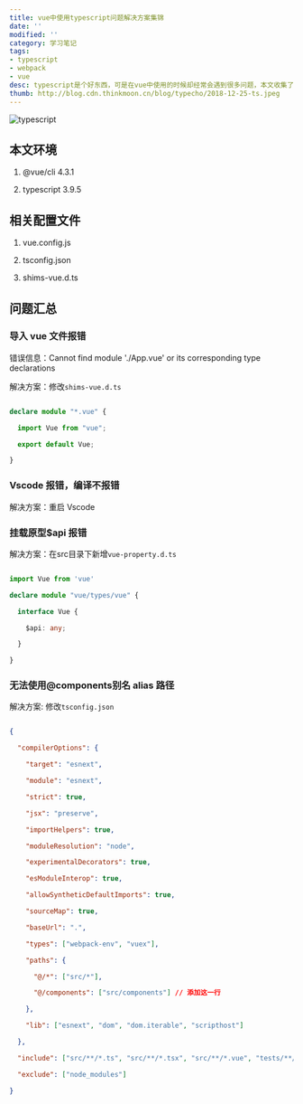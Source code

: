 ```yaml
---
title: vue中使用typescript问题解决方案集锦
date: ''
modified: ''
category: 学习笔记
tags:
- typescript
- webpack
- vue
desc: typescript是个好东西，可是在vue中使用的时候却经常会遇到很多问题，本文收集了作者遇到的一些问题，已经对应的解决方案，希望能对读者有所帮助
thumb: http://blog.cdn.thinkmoon.cn/blog/typecho/2018-12-25-ts.jpeg
---
```


![typescript][1]

## 本文环境

1. @vue/cli 4.3.1
2. typescript 3.9.5

## 相关配置文件

1. vue.config.js
2. tsconfig.json
3. shims-vue.d.ts

## 问题汇总

### 导入 vue 文件报错

错误信息：Cannot find module './App.vue' or its corresponding type declarations
解决方案：修改`shims-vue.d.ts`

```typescript
declare module "*.vue" {
  import Vue from "vue";
  export default Vue;
}
```

### Vscode 报错，编译不报错

解决方案：重启 Vscode

### 挂载原型\$api 报错

解决方案：在src目录下新增`vue-property.d.ts`

```typescript
import Vue from 'vue'
declare module "vue/types/vue" {
  interface Vue {
    $api: any;
  }
}
```

### 无法使用@components别名 alias 路径

解决方案: 修改`tsconfig.json`

```json
{
  "compilerOptions": {
    "target": "esnext",
    "module": "esnext",
    "strict": true,
    "jsx": "preserve",
    "importHelpers": true,
    "moduleResolution": "node",
    "experimentalDecorators": true,
    "esModuleInterop": true,
    "allowSyntheticDefaultImports": true,
    "sourceMap": true,
    "baseUrl": ".",
    "types": ["webpack-env", "vuex"],
    "paths": {
      "@/*": ["src/*"],
      "@/components": ["src/components"] // 添加这一行
    },
    "lib": ["esnext", "dom", "dom.iterable", "scripthost"]
  },
  "include": ["src/**/*.ts", "src/**/*.tsx", "src/**/*.vue", "tests/**/*.ts", "tests/**/*.tsx"],
  "exclude": ["node_modules"]
}
```


  [1]: http://blog.cdn.thinkmoon.cn/blog/typecho/2018-12-25-ts.jpeg